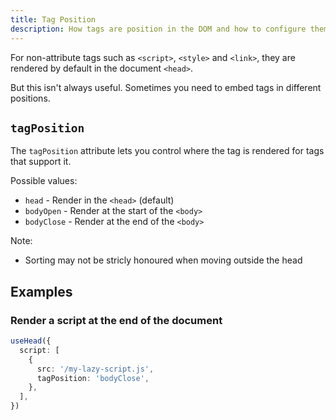```yaml
---
title: Tag Position
description: How tags are position in the DOM and how to configure them.
---
```


For non-attribute tags such as `<script>`, `<style>` and `<link>`, they are rendered by default in the document `<head>`.

But this isn't always useful. Sometimes you need to embed tags in different positions.

## `tagPosition`

The `tagPosition` attribute lets you control where the tag is rendered for tags that support it.

Possible values:

- `head` - Render in the `<head>` (default)
- `bodyOpen` - Render at the start of the `<body>`
- `bodyClose` - Render at the end of the `<body>`

Note:

- Sorting may not be stricly honoured when moving outside the head

## Examples

### Render a script at the end of the document

```ts
useHead({
  script: [
    {
      src: '/my-lazy-script.js',
      tagPosition: 'bodyClose',
    },
  ],
})
```
